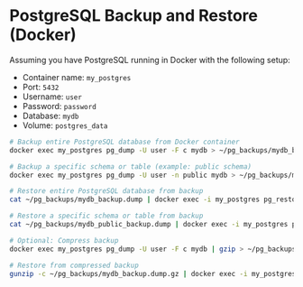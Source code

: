 # PostgreSQL Backup and Restore (Docker)

Assuming you have PostgreSQL running in Docker with the following setup:

- Container name: `my_postgres`
- Port: `5432`
- Username: `user`
- Password: `password`
- Database: `mydb`
- Volume: `postgres_data`

```bash
# Backup entire PostgreSQL database from Docker container
docker exec my_postgres pg_dump -U user -F c mydb > ~/pg_backups/mydb_backup.dump
```

```bash
# Backup a specific schema or table (example: public schema)
docker exec my_postgres pg_dump -U user -n public mydb > ~/pg_backups/mydb_public_backup.dump
```

```bash
# Restore entire PostgreSQL database from backup
cat ~/pg_backups/mydb_backup.dump | docker exec -i my_postgres pg_restore -U user -d mydb
```

```bash
# Restore a specific schema or table from backup
cat ~/pg_backups/mydb_public_backup.dump | docker exec -i my_postgres pg_restore -U user -d mydb
```

```bash
# Optional: Compress backup
docker exec my_postgres pg_dump -U user -F c mydb | gzip > ~/pg_backups/mydb_backup.dump.gz
```

```bash
# Restore from compressed backup
gunzip -c ~/pg_backups/mydb_backup.dump.gz | docker exec -i my_postgres pg_restore -U user -d mydb
```

